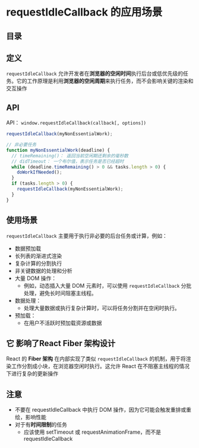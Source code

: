 
# requestIdleCallback 的应用场景



## 目录
<!-- toc -->
 ## 定义 

`requestIdleCallback` 允许开发者在**浏览器的空闲时间**执行后台或低优先级的任务。它的工作原理是利用**浏览器的空闲周期**来执行任务，而不会影响关键的渲染和交互操作

## API 

API： `window.requestIdleCallback(callback[, options])`
 
```javascript
requestIdleCallback(myNonEssentialWork);

// 非必要任务
function myNonEssentialWork(deadline) {
  // timeRemaining()： 返回当前空闲期还剩余的毫秒数
  // didTimeout： 一个布尔值，表示任务是否已经超时
  while (deadline.timeRemaining() > 0 && tasks.length > 0) {
    doWorkIfNeeded();
  }
  if (tasks.length > 0) {
    requestIdleCallback(myNonEssentialWork);
  }
}

```

## 使用场景

`requestIdleCallback` 主要用于执行非必要的后台任务或计算，例如：
- 数据预加载
- 长列表的渐进式渲染
- 复杂计算的分割执行
- 非关键数据的处理和分析
- 大量 DOM 操作：
	- 例如，动态插入大量 DOM 元素时，可以使用 `requestIdleCallback` 分批处理，避免长时间阻塞主线程。
- 数据处理：
	- 处理大量数据或执行复杂计算时，可以将任务分割并在空闲时执行。
- 预加载：
	- 在用户不活跃时预加载资源或数据

## 它 影响了React Fiber 架构设计

React 的 **Fiber 架构** 在内部实现了类似 `requestIdleCallback` 的机制，用于将渲染工作分割成小块，在浏览器空闲时执行。这允许 React 在不阻塞主线程的情况下进行复杂的更新操作

## 注意

- 不要在 requestIdleCallback 中执行 DOM 操作，因为它可能会触发重排或重绘，影响性能
- 对于有**时间限制**的任务
	- 应该使用 setTimeout 或 requestAnimationFrame，而不是 requestIdleCallback